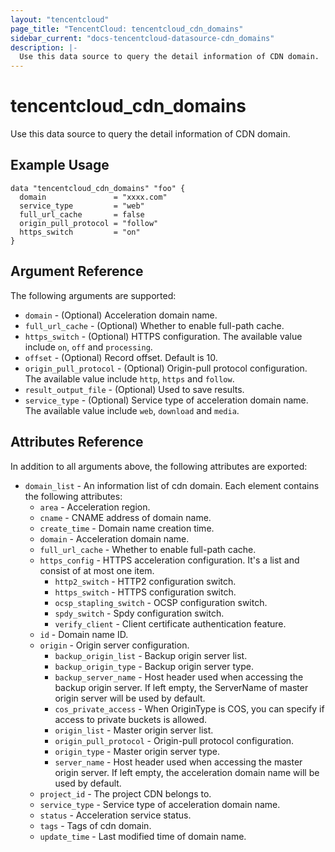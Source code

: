 ```yaml
---
layout: "tencentcloud"
page_title: "TencentCloud: tencentcloud_cdn_domains"
sidebar_current: "docs-tencentcloud-datasource-cdn_domains"
description: |-
  Use this data source to query the detail information of CDN domain.
---
```


# tencentcloud_cdn_domains

Use this data source to query the detail information of CDN domain.

## Example Usage

```hcl
data "tencentcloud_cdn_domains" "foo" {
  domain               = "xxxx.com"
  service_type         = "web"
  full_url_cache       = false
  origin_pull_protocol = "follow"
  https_switch         = "on"
}
```

## Argument Reference

The following arguments are supported:

* `domain` - (Optional) Acceleration domain name.
* `full_url_cache` - (Optional) Whether to enable full-path cache.
* `https_switch` - (Optional) HTTPS configuration. The available value include `on`, `off` and `processing`.
* `offset` - (Optional) Record offset. Default is 10.
* `origin_pull_protocol` - (Optional) Origin-pull protocol configuration. The available value include `http`, `https` and `follow`.
* `result_output_file` - (Optional) Used to save results.
* `service_type` - (Optional) Service type of acceleration domain name. The available value include `web`, `download` and `media`.

## Attributes Reference

In addition to all arguments above, the following attributes are exported:

* `domain_list` - An information list of cdn domain. Each element contains the following attributes:
  * `area` - Acceleration region.
  * `cname` - CNAME address of domain name.
  * `create_time` - Domain name creation time.
  * `domain` - Acceleration domain name.
  * `full_url_cache` - Whether to enable full-path cache.
  * `https_config` - HTTPS acceleration configuration. It's a list and consist of at most one item.
    * `http2_switch` - HTTP2 configuration switch.
    * `https_switch` - HTTPS configuration switch.
    * `ocsp_stapling_switch` - OCSP configuration switch.
    * `spdy_switch` - Spdy configuration switch.
    * `verify_client` - Client certificate authentication feature.
  * `id` - Domain name ID.
  * `origin` - Origin server configuration.
    * `backup_origin_list` - Backup origin server list.
    * `backup_origin_type` - Backup origin server type.
    * `backup_server_name` - Host header used when accessing the backup origin server. If left empty, the ServerName of master origin server will be used by default.
    * `cos_private_access` - When OriginType is COS, you can specify if access to private buckets is allowed.
    * `origin_list` - Master origin server list.
    * `origin_pull_protocol` - Origin-pull protocol configuration.
    * `origin_type` - Master origin server type.
    * `server_name` - Host header used when accessing the master origin server. If left empty, the acceleration domain name will be used by default.
  * `project_id` - The project CDN belongs to.
  * `service_type` - Service type of acceleration domain name.
  * `status` - Acceleration service status.
  * `tags` - Tags of cdn domain.
  * `update_time` - Last modified time of domain name.



